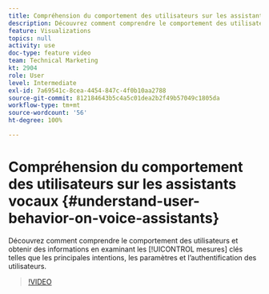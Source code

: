 ```yaml
---
title: Compréhension du comportement des utilisateurs sur les assistants vocaux
description: Découvrez comment comprendre le comportement des utilisateurs et obtenir des informations en examinant les mesures clés telles que les principales intentions, les paramètres et l’authentification des utilisateurs.
feature: Visualizations
topics: null
activity: use
doc-type: feature video
team: Technical Marketing
kt: 2904
role: User
level: Intermediate
exl-id: 7a69541c-8cea-4454-847c-4f0b10aa2788
source-git-commit: 812184643b5c4a5c01dea2b2f49b57049c1805da
workflow-type: tm+mt
source-wordcount: '56'
ht-degree: 100%

---
```


# Compréhension du comportement des utilisateurs sur les assistants vocaux {#understand-user-behavior-on-voice-assistants}

Découvrez comment comprendre le comportement des utilisateurs et obtenir des informations en examinant les [!UICONTROL mesures] clés telles que les principales intentions, les paramètres et l’authentification des utilisateurs.

>[!VIDEO](https://video.tv.adobe.com/v/27227/?quality=12&learn=on)
